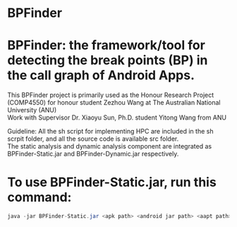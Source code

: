 # BPFinder
# BPFinder: the framework/tool for detecting the break points (BP) in the call graph of Android Apps. <br>
This BPFinder project is primarily used as the Honour Research Project (COMP4550) for honour student Zezhou Wang at The Australian National University (ANU)<br>
Work with Supervisor Dr. Xiaoyu Sun, Ph.D. student Yitong Wang from ANU <br>

Guideline:
All the sh script for implementing HPC are included in the sh scrpit folder, and all the source code is available src folder.<br>
The static analysis and dynamic analysis component are integrated as BPFinder-Static.jar and BPFinder-Dynamic.jar respectively.<br>
# To use BPFinder-Static.jar, run this command:
```java
java -jar BPFinder-Static.jar <apk path> <android jar path> <aapt path>  <txt saved path> 


